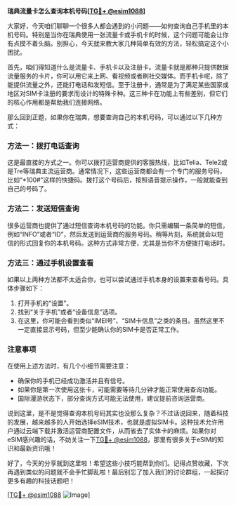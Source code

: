 **瑞典流量卡怎么查询本机号码[[TG💪+ @esim1088](https://t.me/s/esim1088)]**

大家好，今天咱们聊聊一个很多人都会遇到的小问题——如何查询自己手机里的本机号码。特别是当你在瑞典使用一张流量卡或手机卡的时候，这个问题可能会让你有点摸不着头脑。别担心，今天就来教大家几种简单有效的方法，轻松搞定这个小困扰。

首先，咱们得知道什么是流量卡、手机卡以及注册卡。流量卡就是那种只提供数据流量服务的卡片，你可以用它来上网、看视频或者刷社交媒体。而手机卡呢，除了能提供流量之外，还能打电话和发短信。至于注册卡，通常是为了满足某些国家或地区对SIM卡注册的要求而设计的特殊卡种。这三种卡在功能上有些差别，但它们的核心作用都是帮助我们连接网络。

那么回到正题，如果你在瑞典，想要查询自己的本机号码，可以通过以下几种方式：

### 方法一：拨打电话查询

这是最直接的方式之一。你可以拨打运营商提供的客服热线，比如Telia、Tele2或是Tre等瑞典主流运营商。通常情况下，这些运营商都会有一个专门的服务号码，比如“*100#”这样的快捷码。拨打这个号码后，按照语音提示操作，一般就能查到自己的号码了。

### 方法二：发送短信查询

很多运营商也提供了通过短信查询本机号码的功能。你只需编辑一条简单的短信，例如“INFO”或者“ID”，然后发送到运营商的服务号码。稍等片刻，系统就会以短信的形式回复你的本机号码。这种方式非常方便，尤其是当你不方便拨打电话时。

### 方法三：通过手机设置查看

如果以上两种方法都不太适合你，也可以尝试通过手机本身的设置来查看号码。具体步骤如下：
1. 打开手机的“设置”。
2. 找到“关于手机”或者“设备信息”选项。
3. 在这里，你可能会看到类似“IMEI号”、“SIM卡信息”之类的条目。虽然这里不一定直接显示号码，但至少能确认你的SIM卡是否正常工作。

### 注意事项

在使用上述方法时，有几个小细节需要注意：
- 确保你的手机已经成功激活并且有信号。
- 如果你是第一次使用这张卡，可能需要等待几分钟才能正常使用查询功能。
- 国际漫游状态下，部分查询方式可能无法使用，建议提前咨询运营商。

说到这里，是不是觉得查询本机号码其实也没那么复杂？不过话说回来，随着科技的发展，越来越多的人开始选择eSIM技术，也就是虚拟SIM卡。这种技术允许用户通过云端下载并激活运营商配置文件，从而省去了实体卡的麻烦。如果你对eSIM感兴趣的话，不妨关注一下[TG💪+ @esim1088](https://t.me/s/esim1088)，那里有很多关于eSIM的知识和最新资讯哦！

好了，今天的分享就到这里啦！希望这些小技巧能帮到你们。记得点赞收藏，下次再遇到类似的问题就不会手忙脚乱啦！最后别忘了加入我们的讨论群组，一起探讨更多有趣的科技话题吧！

[[TG💪+ @esim1088](https://t.me/s/esim1088) ![Image](https://i.postimg.cc/4NQfJmqS/Snipaste-2025-05-13-00-14-12.png)]